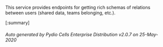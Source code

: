 






This service provides endpoints for getting rich schemas of relations between users (shared data, teams belonging, etc.).

[:summary]

###### Auto generated by Pydio Cells Enterprise Distribution v2.0.7 on 25-May-2020
